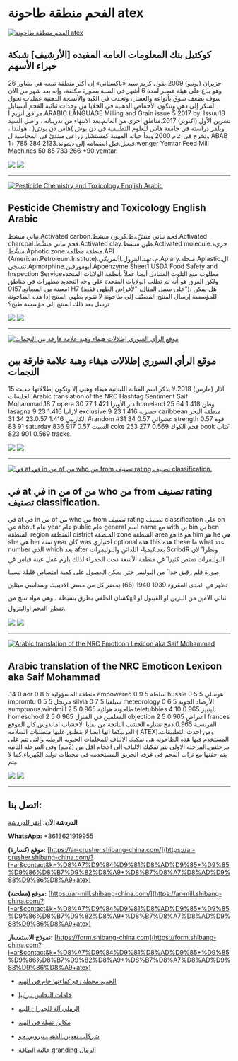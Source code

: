 # الفحم منطقة طاحونة atex

<a href="https://swt.shibang-china.com/?l=ar&img&k=%D8%A7%D9%84%D9%81%D8%AD%D9%85+%D9%85%D9%86%D8%B7%D9%82%D8%A9+%D8%B7%D8%A7%D8%AD%D9%88%D9%86%D8%A9+atex" target="_blank">![الفحم منطقة طاحونة atex](http://static.shibang-china.com/all-800x300/1100.jpg)</a>

## كوكتيل بنك المعلومات العامه المفيده [الأرشيف] شبكة خبراء الأسهم
26 حزيران (يونيو) 2009.يقول كريم سيد «باكستاني» إن أكثر منطقة تبيعه هي بشاور وهو يباع على هيئة عصير لمدة 6 أشهر في السنة بصورة مكثفة، وإنه بعد شهر من الآن سوف يضعف سوق.بأنواعه والعسل، وتحدث في الكبد والأنسجة الدهنية عمليات تحول السكر إلى دهن وتتكون الأحماض الدهنية في الخلايا من وحدات ثنائية الفحم أسيتايل مرافق أنزيم أ.ARABIC LANGUAGE Milling and Grain issue 5 2017 by. Issuu18 تشرين الأول (أكتوبر) 2017.ﻣﻨﺎﻃﻖ أﺧﺮى ﻣﻦ اﻟﻌﺎﻟﻢ.ﺑﻌﺪ اﻻﻧﺘﻬﺎء ﻣﻦ ﺗﺪرﻳﺒﺎﺗﻪ ، واﺻﻞ اﻟﺴﻴﺪ وﻳﻠﻤﺰ دراﺳﺘﻪ ﻓﻲ ﺟﺎﻣﻌﺔ ﻫﺎس ﻟﻠﻌﻠﻮم اﻟﺘﻄﺒﻴﻘﻴﺔ ﻓﻲ دن ﺑﻮش )ﻫﺎس دن ﺑﻮش( ، ﻫﻮﻟﻨﺪا ، وﺗﺨﺮج ﻓﻲ ﻋﺎم 2000 وﺑﺪأ ﺣﻴﺎﺗﻪ اﻟﻤﻬﻨﻴﺔ ﻛﻤﺴﺘﺸﺎر زراﻋﻲ ﻣﺒﺘﺪئ ﻓﻲ اﻟﻤﺤﺎﺳﺒﺔ ل ABAB ﻓﻴﻐﻴﻞ.ﻗﺒﻞ اﻧﻀﻤﺎﻣﻪ إﻟﻰ دﻳﻤﻮﻧﺪ.2133 284 785 +1.wenger Yemtar Feed Mill Machines 50 85 733 266 +90.yemtar.


<a href="https://whatsapp.shibangsoft.com/WhatsApp.php" target="_blank" title="WhatsApp">![](http://static.shibang-china.com/icon/whatsapp.png)</a> <a href="https://swt.shibang-china.com/?l=ar&icon&k=%D8%A7%D9%84%D9%81%D8%AD%D9%85+%D9%85%D9%86%D8%B7%D9%82%D8%A9+%D8%B7%D8%A7%D8%AD%D9%88%D9%86%D8%A9+atex" target="_blank">![](http://static.shibang-china.com/icon/chat-ar.png)</a>

---

<a href="https://swt.shibang-china.com/?l=ar&img&k=%D8%A7%D9%84%D9%81%D8%AD%D9%85+%D9%85%D9%86%D8%B7%D9%82%D8%A9+%D8%B7%D8%A7%D8%AD%D9%88%D9%86%D8%A9+atex" target="_blank">![Pesticide Chemistry and Toxicology English Arabic](http://static.shibang-china.com/all-800x300/194.jpg)</a>

## Pesticide Chemistry and Toxicology English Arabic
نباتي منشط.Activated carbon.فحم نباتي منشَّ.،ط.كربون منشط.Activated charcoal.فحم نباتي منشَّط.Activated clay.طين منشط.Activated molecule.جزيء منشَّط.Aphotic zone.منطقة مظلمة.API (American.Petroleum.Institute).م.عهد.البترول.األمريكي.Apiary.منحلة.Aplastic.ال تنسجي.Apmorphine.أبومورفين.Apoenzyme.Sheet1 USDA Food Safety and Inspection Serviceمطلوب منع التلوث المتبادل أيضا عملاً بأنظمة الولايات المتحدة ولكن الفرق هو أنه لم تطلب الولايات المتحدة على وجه التحديد مطهرات في مناطق معينة من المصانع.0157: H7 (على سبيل المثال، &quot;لأغراض الطهي فقط&quot;)، هل يمكن للمؤسسة إرسال المنتج المصنّف إلى طاحونة لا تقوم بطهي المنتج إذا هذه الطاحونة ترسل بعد ذلك المنتج إلى مؤسسة طبخ؟


<a href="https://whatsapp.shibangsoft.com/WhatsApp.php" target="_blank" title="WhatsApp">![](http://static.shibang-china.com/icon/whatsapp.png)</a> <a href="https://swt.shibang-china.com/?l=ar&icon&k=%D8%A7%D9%84%D9%81%D8%AD%D9%85+%D9%85%D9%86%D8%B7%D9%82%D8%A9+%D8%B7%D8%A7%D8%AD%D9%88%D9%86%D8%A9+atex" target="_blank">![](http://static.shibang-china.com/icon/chat-ar.png)</a>

---

<a href="https://swt.shibang-china.com/?l=ar&img&k=%D8%A7%D9%84%D9%81%D8%AD%D9%85+%D9%85%D9%86%D8%B7%D9%82%D8%A9+%D8%B7%D8%A7%D8%AD%D9%88%D9%86%D8%A9+atex" target="_blank">![موقع الرأي السوري إطلالات هيفاء وهبة علامة فارقة بين النجمات](http://static.shibang-china.com/all-800x300/1055.jpg)</a>

## موقع الرأي السوري إطلالات هيفاء وهبة علامة فارقة بين النجمات
15 آذار (مارس) 2018.لا يذكر اسم الفنانة اللبنانية هيفاء وهبي إلا وتكون إطلالاتها حديث الجلسات.Arabic translation of the NRC Hashtag Sentiment Saif Mohammad.18 7 opera دار الأوبرا 1.421 77 30 homeland وطن 1.418 64 25 lasagna لازانيا 1.416 23 9 exclusive حصرية 1.416 23 9 caribbean منطقة البحر الكاريبي 1.416 23.0.57 34 31 #random #عشوائي 0.57 34 31 strength قوة 0.57 91 83 saturday السبت 0.57 917 836 coke فحم الكوك 0.569 277 253 book كتاب 0.569 901 823 tracks.


<a href="https://whatsapp.shibangsoft.com/WhatsApp.php" target="_blank" title="WhatsApp">![](http://static.shibang-china.com/icon/whatsapp.png)</a> <a href="https://swt.shibang-china.com/?l=ar&icon&k=%D8%A7%D9%84%D9%81%D8%AD%D9%85+%D9%85%D9%86%D8%B7%D9%82%D8%A9+%D8%B7%D8%A7%D8%AD%D9%88%D9%86%D8%A9+atex" target="_blank">![](http://static.shibang-china.com/icon/chat-ar.png)</a>

---

<a href="https://swt.shibang-china.com/?l=ar&img&k=%D8%A7%D9%84%D9%81%D8%AD%D9%85+%D9%85%D9%86%D8%B7%D9%82%D8%A9+%D8%B7%D8%A7%D8%AD%D9%88%D9%86%D8%A9+atex" target="_blank">![في at في in من of من who من from تصنيف rating تصنيف classification.](http://static.shibang-china.com/all-800x300/97.jpg)</a>

## في at في in من of من who من from تصنيف rating تصنيف classification.
في at في in من of من who من from تصنيف rating تصنيف classification على on عن about عام year عام public عام general اسم name مع with بن bin بن ben المنطقة region المنطقة district المنطقة zone المنطقة area هو is هو him هو he هي she هي her سنة year كان was اختياري optional هذه this هذه these ما what عدد number الذي which بعد after بعد.كيمياء اللدائن والبوليمرات ScribdR ﻭﻧﻈﺮﺍﹰ ﻻﻥ ﺍﻟﺒﻮﻟﻴﻤﺮﺍﺕ ﲤﺘﺺ ﻛﺜﲑﺍﹰ ﰲ ﻣﻨﻄﻘﺔ ﺍﻷﺷﻌﺔ ﲢﺖ ﺍﳊﻤﺮﺍﺀ ﻟﺬﻟﻚ ﻳﻠﺰﻡ ﻋﻤﻞ ﻋﻴﻨﺔ ﻗﻴﺎﺱ ﰲ ﺻﻮﺭﺓ ﻓﻠﻢ ﺭﻗﻴﻖ ﺟﺪﺍﹰ ﻣﻦ ﺍﻟﺒﻮﻟﻴﻤﺮ ﺣﱴ ﳝﻜﻦ ﺍﳊﺼﻮﻝ ﻋﻠﻰ ﻛﻤﻴﺔ ﺍﻣﺘﺼﺎﺹ ﻗﻠﻴﻠﺔ ﻧﺴﺒﻴﺎ ﺗﻈﻬﺮ ﰲ ﺍﳌﺪﻯ ﺍﳌﻘﺮﻭﺀ.1939 1940 (66) ﳛﻀﺮ ﻛﻞ ﻣﻦ ﲪﺾ ﺍﻻﺩﻳﺒﻴﻚ ﻭﺳﺪﺍﺳﻲ ﻣﻴﺜﻠﲔ ﺛﻨﺎﺋﻲ ﺍﻻﻣﲔ ﻣﻦ ﺍﻟﺒﱰﻳﻦ ﺍﻭ ﺍﻟﻔﻴﻨﻮﻝ ﺍﻭ ﺍﳍﻜﺴﺎﻥ ﺍﳊﻠﻘﻲ ﺑﻄﺮﻕ ﺑﺴﻴﻄﺔ ، ﻭﻫﻲ ﻣﻮﺍﺩ ﺗﻨﺘﺞ ﻣﻦ ﺗﻘﻄﲑ ﺍﻟﻔﺤﻢ ﺍﻭﺍﻟﺒﺘﺮﻭﻝ.


<a href="https://whatsapp.shibangsoft.com/WhatsApp.php" target="_blank" title="WhatsApp">![](http://static.shibang-china.com/icon/whatsapp.png)</a> <a href="https://swt.shibang-china.com/?l=ar&icon&k=%D8%A7%D9%84%D9%81%D8%AD%D9%85+%D9%85%D9%86%D8%B7%D9%82%D8%A9+%D8%B7%D8%A7%D8%AD%D9%88%D9%86%D8%A9+atex" target="_blank">![](http://static.shibang-china.com/icon/chat-ar.png)</a>

---

<a href="https://swt.shibang-china.com/?l=ar&img&k=%D8%A7%D9%84%D9%81%D8%AD%D9%85+%D9%85%D9%86%D8%B7%D9%82%D8%A9+%D8%B7%D8%A7%D8%AD%D9%88%D9%86%D8%A9+atex" target="_blank">![Arabic translation of the NRC Emoticon Lexicon aka Saif Mohammad](http://static.shibang-china.com/all-800x300/777.jpg)</a>

## Arabic translation of the NRC Emoticon Lexicon aka Saif Mohammad
.14 0 aor منطقة المسؤولية 5 8 0 empowered سلطة 5 9 0 hussle هوسلي 5 5 0 impromtu مرتجل 5 5 0 silvia سيلفيا 5 7 0 meteorology الأرصاد الجوية 5 6 0 sumptuous.windmill طاحونة هوائية 0.965 5 2 teletubbies تليتبيز 0.965 10 4 homeschool المعلمين في المنزل 0.965 5 2 objection اعتراض 0.965 5 2 frances الفرنسية 0.965.دمج نشارة الخشب الناتجة من بقايا الاخشاب اماندوس كال الموقع العربيكما انها ايضا لا ينطبق عليها متطلبات السلامه ( ATEX).ومن احدث التطبيقات المستخدم فيها هذه الطاحونه هى تفكيك الالياف للمخلفات الحيويه الرطبه والتى تتم على مرحلتين.المرحله الاولى يتم تفكيك الالياف الى احجام اقل من (2مم) وفى المرحله الثانيه يتم حقنها مع تراب الفحم فى غرفه الحريق المستخدمه فى محطات توليد الكهرباء.كما لا يتم.


<a href="https://whatsapp.shibangsoft.com/WhatsApp.php" target="_blank" title="WhatsApp">![](http://static.shibang-china.com/icon/whatsapp.png)</a> <a href="https://swt.shibang-china.com/?l=ar&icon&k=%D8%A7%D9%84%D9%81%D8%AD%D9%85+%D9%85%D9%86%D8%B7%D9%82%D8%A9+%D8%B7%D8%A7%D8%AD%D9%88%D9%86%D8%A9+atex" target="_blank">![](http://static.shibang-china.com/icon/chat-ar.png)</a>

---
## اتصل بنا:

**الدردشة الآن:** [انقر للدردشة](https://swt.shibang-china.com?l=ar&contact&k=%D8%A7%D9%84%D9%81%D8%AD%D9%85+%D9%85%D9%86%D8%B7%D9%82%D8%A9+%D8%B7%D8%A7%D8%AD%D9%88%D9%86%D8%A9+atex)

**WhatsApp:**  [+8613621919955](https://whatsapp.shibangsoft.com/WhatsApp.php)

**موقع (كسارة):** [https://ar-crusher.shibang-china.com/](https://ar-crusher.shibang-china.com/?l=ar&contact&k=%D8%A7%D9%84%D9%81%D8%AD%D9%85+%D9%85%D9%86%D8%B7%D9%82%D8%A9+%D8%B7%D8%A7%D8%AD%D9%88%D9%86%D8%A9+atex)

**موقع (مطحنة):** [https://ar-mill.shibang-china.com/](https://ar-mill.shibang-china.com/?l=ar&contact&k=%D8%A7%D9%84%D9%81%D8%AD%D9%85+%D9%85%D9%86%D8%B7%D9%82%D8%A9+%D8%B7%D8%A7%D8%AD%D9%88%D9%86%D8%A9+atex)

**نموذج الاستفسار:** [https://form.shibang-china.com](https://form.shibang-china.com?l=ar&contact&k=%D8%A7%D9%84%D9%81%D8%AD%D9%85+%D9%85%D9%86%D8%B7%D9%82%D8%A9+%D8%B7%D8%A7%D8%AD%D9%88%D9%86%D8%A9+atex)

* [الحديد محطة رفع كفاءتها خام في الهند](../23/%D8%A7%D9%84%D8%AD%D8%AF%D9%8A%D8%AF%20%D9%85%D8%AD%D8%B7%D8%A9%20%D8%B1%D9%81%D8%B9%20%D9%83%D9%81%D8%A7%D8%A1%D8%AA%D9%87%D8%A7%20%D8%AE%D8%A7%D9%85%20%D9%81%D9%8A%20%D8%A7%D9%84%D9%87%D9%86%D8%AF.md)

* [خامات النحاس تنزانيا](../25/%D8%AE%D8%A7%D9%85%D8%A7%D8%AA%20%D8%A7%D9%84%D9%86%D8%AD%D8%A7%D8%B3%20%D8%AA%D9%86%D8%B2%D8%A7%D9%86%D9%8A%D8%A7.md)

* [الرملي آلة للجدران للبيع](../22/%D8%A7%D9%84%D8%B1%D9%85%D9%84%D9%8A%20%D8%A2%D9%84%D8%A9%20%D9%84%D9%84%D8%AC%D8%AF%D8%B1%D8%A7%D9%86%20%D9%84%D9%84%D8%A8%D9%8A%D8%B9.md)

* [مكائن ثقيلة في الهند](../22/%D9%85%D9%83%D8%A7%D8%A6%D9%86%20%D8%AB%D9%82%D9%8A%D9%84%D8%A9%20%D9%81%D9%8A%20%D8%A7%D9%84%D9%87%D9%86%D8%AF.md)

* [شركات تعدين الذهب نيروبي حو](../24/%D8%B4%D8%B1%D9%83%D8%A7%D8%AA%20%D8%AA%D8%B9%D8%AF%D9%8A%D9%86%20%D8%A7%D9%84%D8%B0%D9%87%D8%A8%20%D9%86%D9%8A%D8%B1%D9%88%D8%A8%D9%8A%20%D8%AD%D9%88.md)

* [عالية الطاقة granding الرمال](../23/%D8%B9%D8%A7%D9%84%D9%8A%D8%A9%20%D8%A7%D9%84%D8%B7%D8%A7%D9%82%D8%A9%20granding%20%D8%A7%D9%84%D8%B1%D9%85%D8%A7%D9%84.md)
